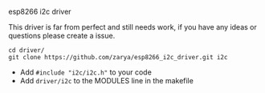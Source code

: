 esp8266 i2c driver

This driver is far from perfect and still needs work, if you have any ideas or questions please create a issue.

```
cd driver/
git clone https://github.com/zarya/esp8266_i2c_driver.git i2c
```
* Add ```#include "i2c/i2c.h"``` to your code
* Add ```driver/i2c``` to the MODULES line in the makefile
